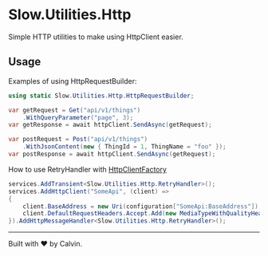 # Slow.Utilities.Http

Simple HTTP utilities to make using HttpClient easier.

## Usage

Examples of using HttpRequestBuilder:

```csharp
using static Slow.Utilities.Http.HttpRequestBuilder;

var getRequest = Get("api/v1/things")
    .WithQueryParameter("page", 3);
var getResponse = await httpClient.SendAsync(getRequest);

var postRequest = Post("api/v1/things")
    .WithJsonContent(new { ThingId = 1, ThingName = "foo" });
var postResponse = await httpClient.SendAsync(getRequest);

```

How to use RetryHandler with [HttpClientFactory](https://learn.microsoft.com/en-us/dotnet/core/extensions/httpclient-factory)

```csharp
services.AddTransient<Slow.Utilities.Http.RetryHandler>();
services.AddHttpClient("SomeApi", (client) =>
{
    client.BaseAddress = new Uri(configuration["SomeApi:BaseAddress"]);
    client.DefaultRequestHeaders.Accept.Add(new MediaTypeWithQualityHeaderValue(MediaTypeNames.Application.Json));
}).AddHttpMessageHandler<Slow.Utilities.Http.RetryHandler>();
```

---

Built with &hearts; by Calvin.
